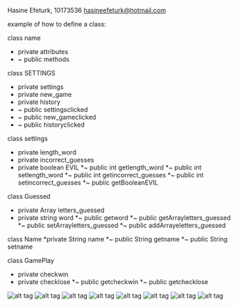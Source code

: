 Hasine Efeturk, 10173536 <hasineefeturk@hotmail.com>

example of how to define a class:

class name 
* private attributes 
* ~ public methods

class SETTINGS
* private settings
* private new_game
* private history
* ~ public settingsclicked 
* ~ public new_gameclicked 
* ~ public historyclicked

class settings
* private length_word
* private incorrect_guesses
* private boolean EVIL
*~ public int getlength_word
*~ public int setlength_word
*~ public int getincorrect_guesses
*~ public int setincorrect_guesses
*~ public getBooleanEVIL

class Guessed
* private Array letters_guessed
* private string word
*~ public getword
*~ public getArrayletters_guessed
*~ public setArrayletters_guessed
*~ public addArrayeletters_guessed

class Name
*private String name
*~ public String getname
*~ public String setname

class GamePlay
* private checkwin
* private checklose
*~ public getcheckwin
*~ public getchecklose

![alt tag](https://github.com/Hasine/evil-hangman/blob/master/een.jpg)
![alt tag](https://github.com/Hasine/evil-hangman/blob/master/twee.jpg)
![alt tag](https://github.com/Hasine/evil-hangman/blob/master/drie.jpg)
![alt tag](https://github.com/Hasine/evil-hangman/blob/master/vier.jpg)
![alt tag](https://github.com/Hasine/evil-hangman/blob/master/vijfer.jpg)
![alt tag](https://github.com/Hasine/evil-hangman/blob/master/zes.jpg)
![alt tag](https://github.com/Hasine/evil-hangman/blob/master/zeven.jpg)
![alt tag](https://github.com/Hasine/evil-hangman/blob/master/acht.jpg)

